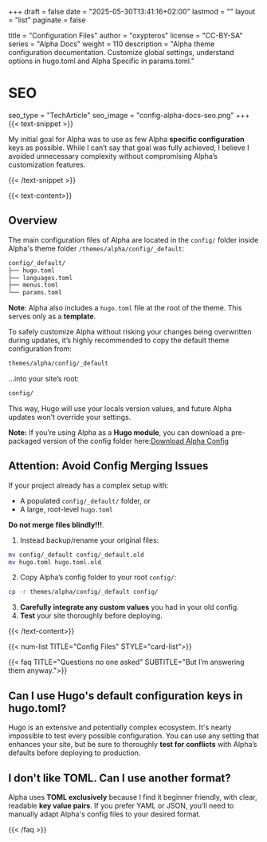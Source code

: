 +++
draft = false
date = "2025-05-30T13:41:16+02:00"
lastmod = ""
layout = "list"
paginate = false

title = "Configuration Files"
author = "oxypteros"
license = "CC-BY-SA"
series = "Alpha Docs"
  weight = 110
description = "Alpha theme configuration documentation. Customize global settings, understand options in hugo.toml and Alpha Specific in params.toml."
# SEO
seo_type = "TechArticle"
seo_image = "config-alpha-docs-seo.png"
+++
{{< text-snippet >}}

My initial goal for Alpha was to use as few Alpha **specific configuration** keys as possible.
While I can’t say that goal was fully achieved, I believe I avoided unnecessary complexity without compromising Alpha’s customization features.

{{< /text-snippet >}}

{{< text-content>}}

## Overview
The main configuration files of Alpha are located in the `config/` folder inside Alpha's theme folder `/themes/alpha/config/_default`:
``` bash
config/_default/
├── hugo.toml
├── languages.toml
├── menus.toml
└── params.toml
```
**Note**: Alpha also includes a `hugo.toml` file at the root of the theme. This serves only as a **template**.

To safely customize Alpha without risking your changes being overwritten during updates, it’s highly recommended to copy the default theme configuration from:
```bash
themes/alpha/config/_default
```
...into your site’s root:
```bash
config/
```
This way, Hugo will use your locals version values, and future Alpha updates won’t override your settings.

**Note:** If you’re using Alpha as a **Hugo module**, you can download a pre-packaged version of the config folder here:[Download Alpha Config](/downloads/config.zip "alpha-download")

## Attention: Avoid Config Merging Issues
If your project already has a complex setup with:
- A populated `config/_default/` folder, or
- A large, root-level `hugo.toml`

**Do not merge files blindly!!!**. 

1. Instead backup/rename your original files:
```bash
mv config/_default config/_default.old
mv hugo.toml hugo.toml.old

```
2. Copy Alpha’s config folder to your root `config/`:
```bash
cp -r themes/alpha/config/_default config/

```
3. **Carefully integrate any custom values** you had in your old config.
4. **Test** your site thoroughly before deploying.

{{< /text-content>}}

{{< num-list TITLE="Config Files" STYLE="card-list">}}

{{< faq TITLE="Questions no one asked" SUBTITLE="But I’m answering them anyway.">}}

## Can I use Hugo's default configuration keys in hugo.toml?
Hugo is an extensive and potentially complex ecosystem. It's nearly impossible to test every possible configuration. You can use any setting that enhances your site, but be sure to thoroughly **test for conflicts** with Alpha’s defaults before deploying to production.

## I don't like TOML. Can I use another format?
Alpha uses **TOML exclusively** because I find it beginner friendly, with clear, readable **key value pairs**.
If you prefer YAML or JSON, you’ll need to manually adapt Alpha's config files to your desired format.

{{< /faq >}}